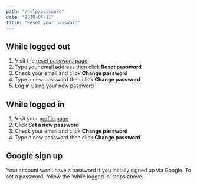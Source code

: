 ```yaml
---
path: "/help/password"
date: "2018-04-11"
title: "Reset your password"
---
```


## While logged out

1.  Visit the [reset password page](/users/password/new)
1.  Type your email address then click **Reset password**
1.  Check your email and click **Change password**
1.  Type a new password then click **Change password**
1.  Log in using your new password

## While logged in

1.  Visit your [profile page](/profile)
1.  Click **Set a new password**
1.  Check your email and click **Change password**
1.  Type a new password then click **Change password**

## Google sign up

Your account won’t have a password if you initially signed up via Google. To set a password, follow the ‘while logged in’ steps above.
